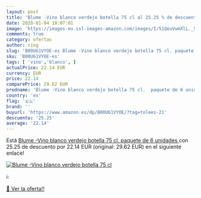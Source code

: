 ```yaml
---
layout: post
title: 'Blume -Vino blanco verdejo botella 75 cl al 25.25 % de descuento'
date: 2020-01-04 18:07:01
image: 'https://images-eu.ssl-images-amazon.com/images/I/51QeuVwmXlL._SL200_.jpg'
comments: true
category: ofertas
author: ring
slug: 'B00U61VYOE-es Blume -Vino blanco verdejo botella 75 cl. paquete de 6...'
sku: 'B00U61VYOE-es'
tags: [ 'vino','blanco', ]
actualPrice: 22.14 EUR
currency: EUR
price: 22.14
comparePrice: 29.62 EUR
prodname: 'Blume -Vino blanco verdejo botella 75 cl.  paquete de 6 unidades '
country: 'es'
flag: '🇪🇸'
brand: ''
buyurl: 'https://www.amazon.es/dp/B00U61VYOE/?tag=tolees-21'
descuento: '25.25'
average: '22.14'
---
```


Está [Blume -Vino blanco verdejo botella 75 cl.  paquete de 6 unidades ](https://www.amazon.es/dp/B00U61VYOE/?tag=tolees-21) con 25.25 de descuento por 22.14 EUR (original: 29.62 EUR) en el siguiente enlace!

[![Blume -Vino blanco verdejo botella 75 cl](https://images-eu.ssl-images-amazon.com/images/I/51QeuVwmXlL._SL200_.jpg)](https://www.amazon.es/dp/B00U61VYOE/?tag=tolees-21)

ℹ️:


[🛒 Ver la oferta!!](https://www.amazon.es/dp/B00U61VYOE/?tag=tolees-21)
